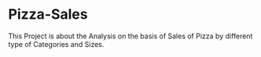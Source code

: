 # Pizza-Sales
This Project is about the Analysis on the basis of Sales of Pizza by different type of Categories and Sizes.
